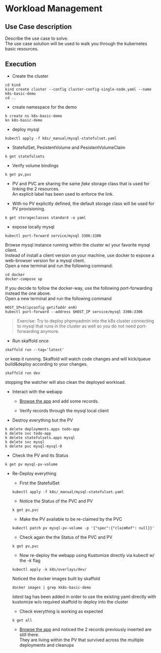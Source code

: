 # Workload Management

## Use Case description

Describe the use case to solve.  
The use case solution will be used to walk you through the kubernetes basic resources.

## Execution

- Create the cluster
```
cd kind
kind create cluster --config cluster-config-single-node.yaml --name k8s-basic-demo 
cd ..
```

- create namespace for the demo
```
k create ns k8s-basic-demo
kn k8s-basic-demo
```

- deploy mysql
```
kubectl apply -f k8s/_manual/mysql-statefulset.yaml
```
  - StatefulSet, PesistentVolume and PesistentVolumeClaim
  ```
  k get statefulsets
  ```

  - Verify volume bindings
  ```
  k get pv,pvc
  ```
  - PV and PVC are sharing the same *fake* storage class that is used for linking the 2 resources.  
    An explicit label has been used to enforce the link.

  - With no PV explicitly defined, the default storage class will be used for PV provisioning.
  ```
  k get storageclasses standard -o yaml
  ```

- expose locally mysql
```
kubectl port-forward service/mysql 3306:3306
```
Browse mysql instance running within the cluster w/ your favorite mysql client.  
Instead of install a client version on your machine, use docker to expose a web-browser version for a mysql client.  
Open a new terminal and run the following command:
```
cd docker
docker-compose up
```

If you decide to follow the docker-way, use the following port-forwarding instead the one above.  
Open a new terminal and run the following command
```
HOST_IP=$(ipconfig getifaddr en0)
kubectl port-forward --address $HOST_IP service/mysql 3306:3306
```

> Exercise: Try to deploy phpmyadmin into the k8s cluster connecting to mysql that runs in the cluster as well so you do not need port-forwarding anymore.


- Run skaffold once
```
skaffold run --tag='latest'
```

or keep it running. Skaffold will watch code changes and will kick/queue build&deploy according to your changes.
```
skaffold run dev
```
stopping the watcher will also clean the deployed workload.

- Interact with the webapp

  - [Browse the app](http://localhost:30001/home) and add some records.

  - Verify records through the mysql local client


- Destroy everything but the PV
```
k delete deployments.apps todo-app 
k delete svc todo-app
k delete statefulsets.apps mysql 
k delete svc mysql 
k delete pvc mysql-mysql-0
```

- Check the PV and its Status
```
k get pv mysql-pv-volume
```

- Re-Deploy everything

  - First the StatefulSet
  ```
  kubectl apply -f k8s/_manual/mysql-statefulset.yaml
  ```

  - Notice the Status of the PVC and PV
  ```
  k get pv,pvc
  ```

  - Make the PV available to be re-claimed by the PVC
  ```
  kubectl patch pv mysql-pv-volume -p '{"spec":{"claimRef": null}}'
  ```

  - Check again the the Status of the PVC and PV
  ```
  k get pv,pvc
  ```

  - Now re-deploy the webapp using Kustomize directly via kubectl w/ the *-k* flag
  ```
  kubectl apply -k k8s/overlays/dev/
  ```
  Noticed the docker images built by skaffold
  ```
  docker images | grep kk8s-basic-demo
  ```
  *latest* tag has been added in order to use the existing yaml directly with kustomize w/o required skaffold to deploy into the cluster

  - Check everything is working as expected
  ```
  k get all
  ```

  -  [Browse the app](http://localhost:30001/home) and noticed the 2 records previously inserted are still there.  
     They are living within the PV that survived across the multiple deployments and cleanups